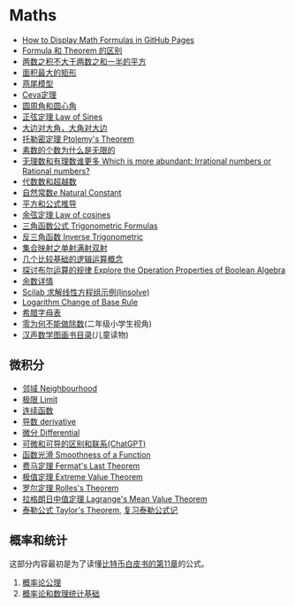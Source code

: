 <script>
MathJax = {
  tex: {
    inlineMath: [['$', '$'], ['\\(', '\\)']]
  }
};
</script>
<script id="MathJax-script" async
  src="https://cdn.jsdelivr.net/npm/mathjax@3/es5/tex-chtml.js">
</script>

# Maths

* [How to Display Math Formulas in GitHub Pages](gh_math_formula.md)
* [Formula 和 Theorem 的区别](formula_and_theorem.md)
* [两数之积不大于两数之和一半的平方](product_bound_halfsum_square.md)
* [面积最大的矩形](biggest_rectangle.md)
* [燕尾模型](yanwei.md)
* [Ceva定理](ceva.md)
* [圆周角和圆心角](circumference_and_radius_angle.md)
* [正弦定理 Law of Sines](law_of_sines.md)
* [大边对大角，大角对大边](bigger_side_bigger_angle.md)
* [托勒密定理 Ptolemy's Theorem](Ptolemys_theorem.md)
* [素数的个数为什么是无限的](the_number_of_prime_number.md)
* [无理数和有理数谁更多 Which is more abundant: Irrational numbers or Rational numbers?](irrational_numbers_vs_rational_numbers.md)
* [代数数和超越数](algebraic_and_transcendental_numbers.md)
* [自然常数$e$ Natural Constant](e.md)
* [平方和公式推导](square_pyramidal_numbers.md)
* [余弦定理 Law of cosines](law_of_cosines.md)
* [三角函数公式 Trigonometric Formulas](trigonometric_formulas.md)
* [反三角函数 Inverse Trigonometric](inverse_trigonometric_functions.md)
* [集合映射之单射满射双射](map_type.md)
* [几个比较基础的逻辑运算概念](basic_logical_operations.md)
* [探讨布尔运算的规律 Explore the Operation Properties of Boolean Algebra](explore_the_operation_properties_of_boolean_algebra.md)
* [余数详情](details_of_remainder.md)
* [Scilab 求解线性方程组示例(linsolve)](linsolve_scilab.md)
* [Logarithm Change of Base Rule](logarithm_change_of_base_rule.md)
* [希腊字母表](greek_alphabet.md)
* [零为何不能做除数](why_cannot_zero_be_a_divisor.md)(二年级小学生视角)
* [汉声数学图画书目录](young_math_books.md)(儿童读物)

## 微积分

* [邻域 Neighbourhood](Neighbourhood.md)
* [极限 Limit](limit.md)
* [连续函数](Continuous_function.md)
* [导数 derivative](derivative.md)
* [微分 Differential](Differential.md)
* [可微和可导的区别和联系(ChatGPT)](Diff_Conn_Diff_Cont.md)
* [函数光滑 Smoothness of a Function](Smoothness.md)
* [费马定理 Fermat's Last Theorem](FermatsLastTheorem.md)
* [极值定理 Extreme Value Theorem](Extreme_Value_Theorem.md)
* [罗尔定理 Rolles's Theorem](RollesTheorem.md)
* [拉格朗日中值定理 Lagrange's Mean Value Theorem](LagrangesMeanValueTheorem.md)
* [泰勒公式 Taylor's Theorem](TaylorsTheorem.md), [复习泰勒公式记](ReviewTaylorsFormula.md)

## 概率和统计

这部分内容最初是为了读懂[比特币白皮书的第11章](../blockchain/bitcoin/wp11.md)的公式。

1. [概率论公理](Probability_axioms.md)
2. [概率论和数理统计基础](Probability_and_Statistics_Fundamentals.md)
